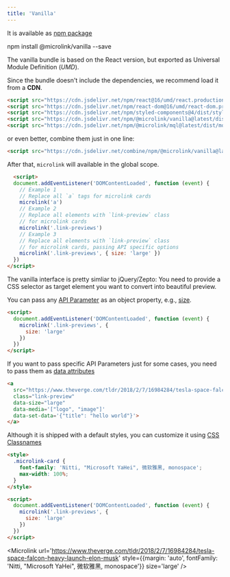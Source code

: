 ```yaml
---
title: 'Vanilla'
--- 
```


It is available as [npm package](https://www.npmjs.com/package/@microlink/vanilla)

<Terminal>npm install @microlink/vanilla --save</Terminal>

The vanilla bundle is based on the React version, but exported as Universal Module Definition (*UMD*).

Since the bundle doesn't include the dependencies, we recommend load it from a **CDN**.

```html
<script src="https://cdn.jsdelivr.net/npm/react@16/umd/react.production.min.js"></script>
<script src="https://cdn.jsdelivr.net/npm/react-dom@16/umd/react-dom.production.min.js"></script>
<script src="https://cdn.jsdelivr.net/npm/styled-components@4/dist/styled-components.min.js"></script>
<script src="https://cdn.jsdelivr.net/npm/@microlink/vanilla@latest/dist/microlink.min.js"></script>
<script src="https://cdn.jsdelivr.net/npm/@microlink/mql@latest/dist/mql.min.js"></script>
```

or even better, combine them just in one line:

```html
<script src="https://cdn.jsdelivr.net/combine/npm/@microlink/vanilla@latest/dist/microlink.min.js,npm/react@16/umd/react.production.min.js,npm/react-dom@16/umd/react-dom.production.min.js,npm/styled-components@4/dist/styled-components.min.js,npm/@microlink/mql@latest/dist/mql.min.js"></script>
```

After that, `microlink` will available in the global scope.

```html
  <script>
  document.addEventListener('DOMContentLoaded', function (event) {
    // Example 1
    // Replace all `a` tags for microlink cards
    microlink('a')
    // Example 2
    // Replace all elements with `link-preview` class
    // for microlink cards
    microlink('.link-previews')
    // Example 3
    // Replace all elements with `link-preview` class
    // for microlink cards, passing API specific options
    microlink('.link-previews', { size: 'large' })
  })
</script>
```

<Figcaption children='We recommend calling the `microlink` method before the DOM finishes loading.' />

The vanilla interface is pretty simliar to jQuery/Zepto: You need to provide a CSS selector as target element you want to convert into beautiful preview.

<Microlink url='https://www.theverge.com/tldr/2018/2/7/16984284/tesla-space-falcon-heavy-launch-elon-musk' size='large' />

You can pass any [API Parameter](/api-parameter) as an object property, e.g., [size](/docs/sdk/api-parameters/size/).

```html
<script>
  document.addEventListener('DOMContentLoaded', function (event) {
    microlink('.link-previews', { 
      size: 'large'
    })
  })
</script>
```

<Figcaption children='The API parameters passed there will be attached for all the links.' />

If you want to pass specific API Parameters just for some cases, you need to pass them as [data attributes](https://developer.mozilla.org/en-US/docs/Learn/HTML/Howto/Use_data_attributes)

```html
<a 
  src="https://www.theverge.com/tldr/2018/2/7/16984284/tesla-space-falcon-heavy-launch-elon-musk" 
  class="link-preview" 
  data-size="large"
  data-media='["logo", "image"]'
  data-set-data='{"title": "hello world"}'>
</a>
```

<Figcaption children='You can pass objects, arrays, booleans or even JSON structures as data attributes.' />

Although it is shipped with a default styles, you can customize it using [CSS Classnames](docs/sdk/getting-started/considerations/#css-classnames)

```html
<style>
  .microlink-card {
    font-family: 'Nitti, "Microsoft YaHei", 微软雅黑, monospace';
    max-width: 100%;
  }
</style>

<script>
  document.addEventListener('DOMContentLoaded', function (event) {
    microlink('.link-previews', { 
      size: 'large'
    })
  })
</script>
```

<Microlink url='https://www.theverge.com/tldr/2018/2/7/16984284/tesla-space-falcon-heavy-launch-elon-musk' style={{margin: 'auto', fontFamily: 'Nitti, "Microsoft YaHei", 微软雅黑, monospace'}} size='large' />
